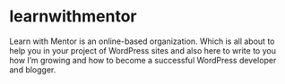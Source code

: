 # learnwithmentor
Learn with Mentor is an online-based organization. Which is all about to help you in your project of WordPress sites and also here to write to you how I’m growing and how to become a successful WordPress developer and blogger.

